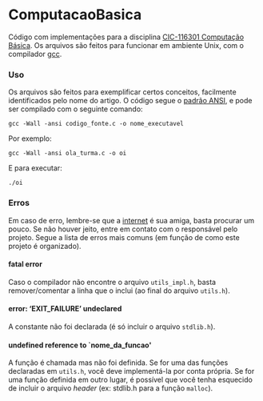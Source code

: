 ComputacaoBasica
================

Código com implementações para a disciplina 
[CIC-116301 Computação Básica](https://matriculaweb.unb.br/matriculaweb/graduacao/disciplina.aspx?cod=116301). 
Os arquivos são feitos para funcionar em ambiente Unix, com o compilador 
[gcc](http://gcc.gnu.org/).

### Uso

Os arquivos são feitos para exemplificar certos conceitos, facilmente identificados 
pelo nome do artigo. O código segue o [padrão
ANSI](http://pt.wikipedia.org/wiki/Biblioteca_padr%C3%A3o_do_C#Padr.C3.A3o_ANSI), 
e pode ser compilado com o seguinte comando:

    gcc -Wall -ansi codigo_fonte.c -o nome_executavel

Por exemplo:

    gcc -Wall -ansi ola_turma.c -o oi
    
E para executar:

    ./oi

### Erros

Em caso de erro, lembre-se que a [internet](www.google.com.br) é sua amiga, basta
procurar um pouco. Se não houver jeito, entre em contato com o responsável pelo
projeto. Segue a lista de erros mais comuns (em função de como este projeto é
organizado).

#### fatal error

Caso o compilador não encontre o arquivo <code>utils_impl.h</code>, basta 
remover/comentar a linha que o inclui (ao final do arquivo <code>utils.h</code>).

#### error: ‘EXIT_FAILURE’ undeclared 

A constante não foi declarada (é só incluir o arquivo <code>stdlib.h</code>).

#### undefined reference to `nome_da_funcao'

A função é chamada mas não foi definida. Se for uma das funções declaradas em
<code>utils.h</code>, você deve implementá-la por conta própria. Se for uma 
função definida em outro lugar, é possível que você tenha esquecido de incluir o
arquivo <i>header</i> (ex: stdlib.h para a função <code>malloc</code>). 
